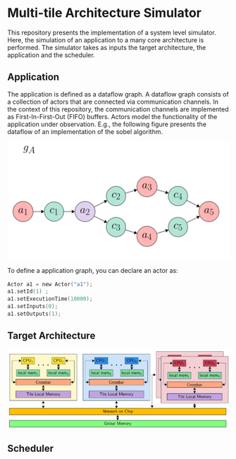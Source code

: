 # Multi-tile Architecture Simulator

This repository presents the implementation of a system level simulator.
Here, the simulation of an application to a many core architecture is performed.
The simulator takes as inputs the target architecture, the application and the scheduler.


## Application
The application is defined as a dataflow graph. A dataflow graph consists of a collection of actors that are connected via communication channels.
In the context of this repository, the communication channels are implemented as First-In-First-Out (FIFO) buffers.
Actors model the functionality of the application under observation.
E.g., the following figure presents the dataflow of an implementation of the sobel algorithm.

![Application Graph](img/DFG.png)

To define a application graph, you can declare an actor as:

```c
Actor a1 = new Actor("a1");                                                                                   
a1.setId(1) ;                                                                                                 
a1.setExecutionTime(10000);                                                                                   
a1.setInputs(0);                                                                                              
a1.setOutputs(1);  
```



## Target Architecture

![Target Architecture overview](img/targetArch.png)

## Scheduler

